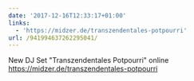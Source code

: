```yaml
---
date: '2017-12-16T12:33:17+01:00'
links:
  - 'https://midzer.de/transzendentales-potpourri'
url: /941994637262295041/
---
```

New DJ Set "Transzendentales Potpourri" online https://midzer.de/transzendentales-potpourri
